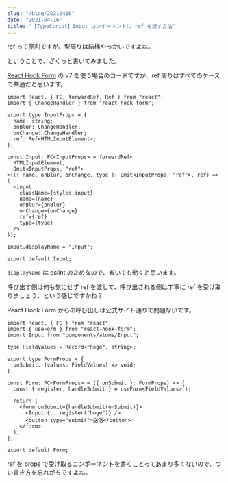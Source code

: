 ```yaml
---
slug: "/blog/20210416"
date: "2021-04-16"
title: "【TypeScript】Input コンポーネントに ref を渡す方法"
---
```


ref って便利ですが、型周りは結構やっかいですよね。

ということで、ざくっと書いてみました。

[React Hook Form](https://react-hook-form.com/) の v7 を使う場合のコードですが、ref 周りはすべてのケースで共通だと思います。

```tsx
import React, { FC, forwardRef, Ref } from "react";
import { ChangeHandler } from "react-hook-form";

export type InputProps = {
  name: string;
  onBlur: ChangeHandler;
  onChange: ChangeHandler;
  ref: Ref<HTMLInputElement>;
};

const Input: FC<InputProps> = forwardRef<
  HTMLInputElement,
  Omit<InputProps, "ref">
>(({ name, onBlur, onChange, type }: Omit<InputProps, "ref">, ref) => (
  <input
    className={styles.input}
    name={name}
    onBlur={onBlur}
    onChange={onChange}
    ref={ref}
    type={type}
  />
));

Input.displayName = "Input";

export default Input;
```

`displayName` は eslint のためなので、省いても動くと思います。

呼び出す側は何も気にせず ref を渡して、呼び出される側は丁寧に ref を受け取りましょう、という感じですかね？

React Hook Form からの呼び出しは公式サイト通りで問題ないです。

```tsx
import React, { FC } from "react";
import { useForm } from "react-hook-form";
import Input from "components/atoms/Input";

type FieldValues = Record<"hoge", string>;

export type FormProps = {
  onSubmit: (values: FieldValues) => void;
};

const Form: FC<FormProps> = ({ onSubmit }: FormProps) => {
  const { register, handleSubmit } = useForm<FieldValues>();

  return (
    <form onSubmit={handleSubmit(onSubmit)}>
      <Input {...register("hoge")} />
      <button type="submit">送信</button>
    </form>
  );
};

export default Form;
```

ref を props で受け取るコンポーネントを書くことってあまり多くないので、つい書き方を忘れがちですよね。
